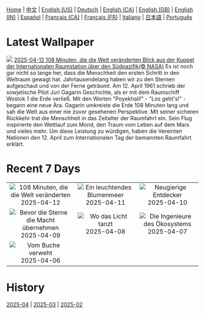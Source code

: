 [Home](../README.md) | [中文](zh-CN.md) | [English (US)](en-US.md) | [Deutsch](de-DE.md) | [English (CA)](en-CA.md) | [English (GB)](en-GB.md) | [English (IN)](en-IN.md) | [Español](es-ES.md) | [Français (CA)](fr-CA.md) | [Français (FR)](fr-FR.md) | [Italiano](it-IT.md) | [日本語](ja-JP.md) | [Português](pt-BR.md)

# Latest Wallpaper
![](https://www.bing.com/th?id=OHR.SpaceFlight_DE-DE4206523074_UHD.jpg)
[2025-04-12 108 Minuten, die die Welt veränderten Blick aus der Kuppel der Internationalen Raumstation über den Südpazifik(© NASA)](https://www.bing.com/th?id=OHR.SpaceFlight_DE-DE4206523074_UHD.jpg)
Es ist noch gar nicht so lange her, dass die Menschheit den ersten Schritt in den Weltraum gewagt hat. Jahrtausendelang haben wir zu den Sternen aufgeschaut und von der Ferne geträumt. Am 12. April 1961 schrieb der sowjetische Pilot Juri Gagarin Geschichte, als er mit dem Raumschiff Wostok 1 die Erde verließ. Mit den Worten "Poyekhali!" - "Los geht's!" - begann eine neue Ära. Gagarin umkreiste die Erde 108 Minuten lang und sah die Welt aus einer nie zuvor gesehenen Perspektive. Mit seiner sicheren Rückkehr trat die Menschheit in das Zeitalter der Raumfahrt ein. Sein Flug inspirierte den Wettlauf zum Mond, den Traum vom Leben auf dem Mars und vieles mehr. Um diese Leistung zu würdigen, haben die Vereinten Nationen den 12. April zum Internationalen Tag der bemannten Raumfahrt erklärt.

# Recent 7 Days
|  |  |  |
|:---:|:---:|:---:|
| ![](https://www.bing.com/th?id=OHR.SpaceFlight_DE-DE4206523074_400x240.jpg "108 Minuten, die die Welt veränderten") 2025-04-12 | ![](https://www.bing.com/th?id=OHR.TulipsWindmill_DE-DE0828527136_400x240.jpg "Ein leuchtendes Blumenmeer") 2025-04-11 | ![](https://www.bing.com/th?id=OHR.LittleFoxes_DE-DE1578546136_400x240.jpg "Neugierige Entdecker") 2025-04-10 |
| ![](https://www.bing.com/th?id=OHR.BlueNaxos_DE-DE2161075771_400x240.jpg "Bevor die Sterne die Macht übernehmen") 2025-04-09 | ![](https://www.bing.com/th?id=OHR.LagoaPortugal_DE-DE8623516787_400x240.jpg "Wo das Licht tanzt") 2025-04-08 | ![](https://www.bing.com/th?id=OHR.BeaverDay_DE-DE8403333829_400x240.jpg "Die Ingenieure des Ökosystems") 2025-04-07 |
| ![](https://www.bing.com/th?id=OHR.PeabodyBaltimore_DE-DE8297645557_400x240.jpg "Vom Buche verweht") 2025-04-06 |  |  |

# History
[2025-04](../archives/wallpaper/de-DE/w_2025_04.md) | [2025-03](../archives/wallpaper/de-DE/w_2025_03.md) | [2025-02](../archives/wallpaper/de-DE/w_2025_02.md)
